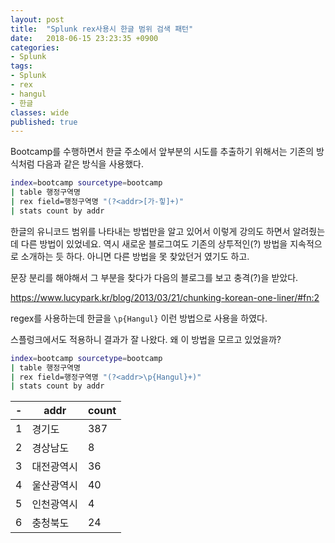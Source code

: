 ```yaml
---
layout: post
title:  "Splunk rex사용시 한글 범위 검색 패턴"
date:   2018-06-15 23:23:35 +0900
categories: 
- Splunk
tags:
- Splunk
- rex
- hangul
- 한글
classes: wide
published: true
---
```




Bootcamp를 수행하면서 한글 주소에서 앞부분의 시도를 추출하기 위해서는 기존의 방식처럼 다음과 같은 방식을 사용했다.

```bash
index=bootcamp sourcetype=bootcamp
| table 행정구역명
| rex field=행정구역명 "(?<addr>[가-힣]+)"
| stats count by addr
```



한글의 유니코드 범위를 나타내는 방법만을 알고 있어서 이렇게 강의도 하면서 알려줬는데 다른 방법이 있었네요. 역시 새로운 블로그여도 기존의 상투적인(?) 방법을 지속적으로 소개하는 듯 하다. 아니면 다른 방법을 못 찾았던거 였기도 하고.

문장 분리를 해야해서 그 부분을 찾다가 다음의 블로그를 보고 충격(?)을 받았다. 

https://www.lucypark.kr/blog/2013/03/21/chunking-korean-one-liner/#fn:2

regex를 사용하는데 한글을 ```\p{Hangul}``` 이런 방법으로 사용을 하였다. 



스플렁크에서도 적용하니 결과가 잘 나왔다.  왜 이 방법을 모르고 있었을까?

```bash
index=bootcamp sourcetype=bootcamp
| table 행정구역명
| rex field=행정구역명 "(?<addr>\p{Hangul}+)"
| stats count by addr
```

| - | addr | count|
| ------------------------------------------------------------ | ------------------------------------------------------------ | ---- |
| 1                                                            | 경기도                                                       | 387  |
| 2                                                            | 경상남도                                                     | 8    |
| 3                                                            | 대전광역시                                                   | 36   |
| 4                                                            | 울산광역시                                                   | 40   |
| 5                                                            | 인천광역시                                                   | 4    |
| 6                                                            | 충청북도                                                     | 24   |
